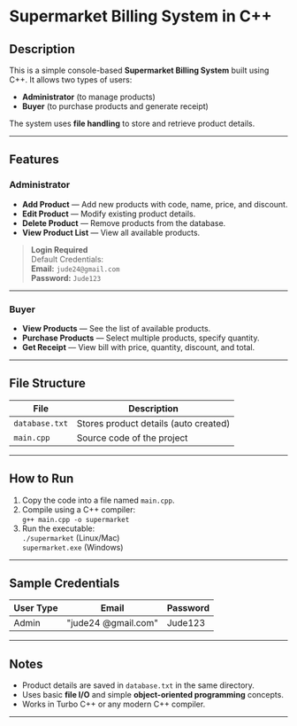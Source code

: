 # Supermarket Billing System in C++

## Description

This is a simple console-based **Supermarket Billing System** built using C++.
It allows two types of users:

- **Administrator** (to manage products)
- **Buyer** (to purchase products and generate receipt)

The system uses **file handling** to store and retrieve product details.

---

## Features

### Administrator

- **Add Product** — Add new products with code, name, price, and discount.
- **Edit Product** — Modify existing product details.
- **Delete Product** — Remove products from the database.
- **View Product List** — View all available products.

> **Login Required**\
> Default Credentials:\
> **Email:** `jude24@gmail.com`\
> **Password:** `Jude123`

---

### Buyer

- **View Products** — See the list of available products.
- **Purchase Products** — Select multiple products, specify quantity.
- **Get Receipt** — View bill with price, quantity, discount, and total.

---

## File Structure

| File           | Description                           |
| -------------- | ------------------------------------- |
| `database.txt` | Stores product details (auto created) |
| `main.cpp`     | Source code of the project            |

---

## How to Run

1. Copy the code into a file named `main.cpp`.
2. Compile using a C++ compiler:\
   `g++ main.cpp -o supermarket`
3. Run the executable:\
   `./supermarket` (Linux/Mac)\
   `supermarket.exe` (Windows)

---

## Sample Credentials

| User Type | Email                                        | Password |
| --------- | -------------------------------------------- | -------- |
| Admin     |   "jude24 @gmail.com"                         | Jude123  |

---

## Notes

- Product details are saved in `database.txt` in the same directory.
- Uses basic **file I/O** and simple **object-oriented programming** concepts.
- Works in Turbo C++ or any modern C++ compiler.

---
